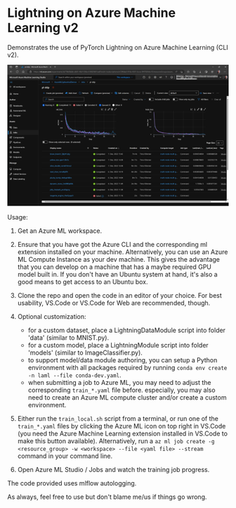 # Lightning on Azure Machine Learning v2

Demonstrates the use of PyTorch Lightning on Azure Machine Learning (CLI v2).

![Azure ML Screenshot](./repo/media/aml-screenshot.png)

Usage:

1. Get an Azure ML workspace.

2. Ensure that you have got the Azure CLI and the corresponding ml extension installed on your machine. Alternatively,
   you can use an Azure ML Compute Instance as your dev machine. This gives the advantage that you can develop on a
   machine that has a maybe required GPU model built in. If you don't have an Ubuntu system at hand, it's also a good
   means to get access to an Ubuntu box.

3. Clone the repo and open the code in an editor of your choice. For best usability, VS.Code or VS.Code for Web are
   recommended, though.

4. Optional customization:
   - for a custom dataset, place a LightningDataModule script into folder 'data' (similar to MNIST.py).
   - for a custom model, place a LightningModule script into folder 'models' (similar to ImageClassifier.py).
   - to support model/data module authoring, you can setup a Python environment with all packages required by running
     `conda env create -n laml --file conda-dev.yaml`.
   - when submitting a job to Azure ML, you may need to adjust the corresponding `train_*.yaml` file before. especially,
     you may also need to create an Azure ML compute cluster and/or create a custom environment.

5. Either run the `train_local.sh` script from a terminal, or run one of the `train_*.yaml` files by clicking the Azure
   ML icon on top right in VS.Code (you need the Azure Machine Learning extension installed in VS.Code to make this
   button available). Alternatively, run a `az ml job create -g <resource_group> -w <workspace> --file <yaml file> --stream`
   command in your command line.

7. Open Azure ML Studio / Jobs and watch the training job progress.

The code provided uses mlflow autologging.

As always, feel free to use but don't blame me/us if things go wrong.
